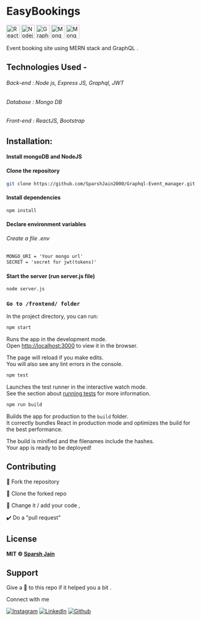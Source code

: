 # EasyBookings

<img height="35" alt="React" src="https://img.shields.io/badge/-React-45b8d8?style=flat-square&logo=react&logoColor=white" /> <img height="35" alt="Nodejs" src="https://img.shields.io/badge/-Nodejs-3c873a?style=flat-square&logo=Node.js&logoColor=white" /> <img height="35" alt="GraphQL" src="https://img.shields.io/badge/-GraphQL-e535ab?style=flat-square&logo=graphql&logoColor=white" /> <img height="35" alt="MongoDB" src="https://img.shields.io/badge/-MongoDB-13aa52?style=flat-square&logo=mongodb&logoColor=white" /> <img height="35" alt="MongoDB" src="https://github.com/SparshJain2000/Graphql-Event_manager/workflows/Node.js%20CI/badge.svg" />

Event booking site using MERN stack and GraphQL .

## Technologies Used -

###### Back-end : Node js, Express JS, Graphql, JWT

###### Database : Mongo DB

###### Front-end : ReactJS, Bootstrap

## Installation:

#### Install mongoDB and NodeJS

#### Clone the repository

```bash
git clone https://github.com/SparshJain2000/Graphql-Event_manager.git
```

#### Install dependencies

```bash
npm install
```

#### Declare environment variables

###### Create a file .env

```txt
MONGO_URI = 'Your mongo url'
SECRET = 'secret for jwt(tokens)'
```

#### Start the server (run server.js file)

```bash
node server.js
```

### `Go to /frontend/ folder`

In the project directory, you can run:

```bash
npm start
```

Runs the app in the development mode.<br />
Open [http://localhost:3000](http://localhost:3000) to view it in the browser.

The page will reload if you make edits.<br />
You will also see any lint errors in the console.

```bash
npm test
```

Launches the test runner in the interactive watch mode.<br />
See the section about [running tests](https://facebook.github.io/create-react-app/docs/running-tests) for more information.

```bash
npm run build
```

Builds the app for production to the `build` folder.<br />
It correctly bundles React in production mode and optimizes the build for the best performance.

The build is minified and the filenames include the hashes.<br />
Your app is ready to be deployed!

## Contributing

🍴 Fork the repository

👯 Clone the forked repo

📝 Change it / add your code ,

✔️ Do a "pull request"

## License

**MIT &copy; [Sparsh Jain](https://github.com/SparshJain2000/Graphql-Event_manager/blob/main/LICENSE)**

## Support

Give a 🌟 to this repo if it helped you a bit .

Connect with me

[![Instagram](https://img.shields.io/static/v1.svg?label=follow&message=@sparsh._jain&color=grey&logo=instagram&style=for-the-badge&logoColor=white&colorA=critical)](https://www.instagram.com/sparsh._jain/) [![LinkedIn](https://img.shields.io/static/v1.svg?label=connect&message=@SparshJain&color=success&logo=linkedin&style=for-the-badge&logoColor=white&colorA=blue)](https://www.linkedin.com/in/sparsh-jain-87379a168/) [![Github](https://img.shields.io/static/v1.svg?label=follow&message=@SparshJain2000&color=grey&logo=github&style=for-the-badge&logoColor=white&colorA=black)](https://www.github.com/SparshJain2000/)
